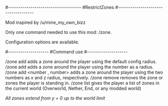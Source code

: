 #------------------------------------
#RestrictZones
#------------------------------------

Mod inspired by /u/mine_my_own_bizz

Only one command needed to use this mod: /zone.

Configuration options are available. 

#--------------------
#Command use
#--------------------

/zone add adds a zone around the player using the default config radius.
/zone add <number> adds a zone around the player using the number as a radius.
/zone add <number , number> adds a zone around the player using the two numbers as x and z radius, respectively.
/zone remove removes the zone or zones the player is standing in.
/zone list gives the player a list of zones in the current world (Overworld, Nether, End, or any modded world)

*All zones extend from y = 0 up to the world limit*
